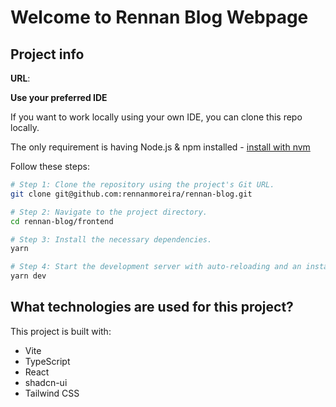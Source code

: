 # Welcome to Rennan Blog Webpage

## Project info

**URL**:

**Use your preferred IDE**

If you want to work locally using your own IDE, you can clone this repo locally.

The only requirement is having Node.js & npm installed - [install with nvm](https://github.com/nvm-sh/nvm#installing-and-updating)

Follow these steps:

```sh
# Step 1: Clone the repository using the project's Git URL.
git clone git@github.com:rennanmoreira/rennan-blog.git

# Step 2: Navigate to the project directory.
cd rennan-blog/frontend

# Step 3: Install the necessary dependencies.
yarn

# Step 4: Start the development server with auto-reloading and an instant preview.
yarn dev
```

## What technologies are used for this project?

This project is built with:

- Vite
- TypeScript
- React
- shadcn-ui
- Tailwind CSS